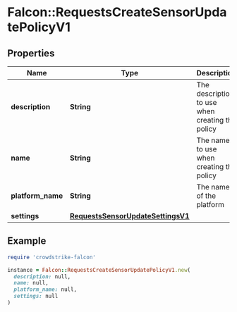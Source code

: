 # Falcon::RequestsCreateSensorUpdatePolicyV1

## Properties

| Name | Type | Description | Notes |
| ---- | ---- | ----------- | ----- |
| **description** | **String** | The description to use when creating the policy | [optional] |
| **name** | **String** | The name to use when creating the policy |  |
| **platform_name** | **String** | The name of the platform |  |
| **settings** | [**RequestsSensorUpdateSettingsV1**](RequestsSensorUpdateSettingsV1.md) |  | [optional] |

## Example

```ruby
require 'crowdstrike-falcon'

instance = Falcon::RequestsCreateSensorUpdatePolicyV1.new(
  description: null,
  name: null,
  platform_name: null,
  settings: null
)
```

